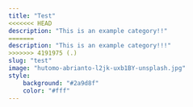 ```yaml
---
title: "Test"
<<<<<<< HEAD
description: "This is an example category!!"
=======
description: "This is an example category!!!"
>>>>>>> 4191975 (.)
slug: "test"
image: "hutomo-abrianto-l2jk-uxb1BY-unsplash.jpg"
style:
    background: "#2a9d8f"
    color: "#fff"
---
```

